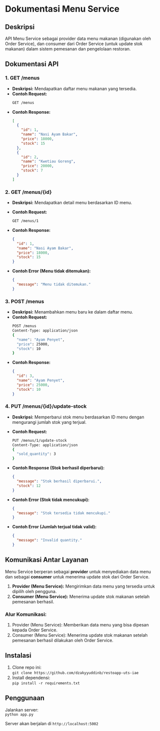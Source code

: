 # Dokumentasi Menu Service

## Deskripsi
API Menu Service sebagai provider data menu makanan (digunakan oleh Order Service), dan consumer dari Order Service (untuk update stok makanan) dalam sistem pemesanan dan pengelolaan restoran.

## Dokumentasi API

### 1. **GET /menus**
   - **Deskripsi:** Mendapatkan daftar menu makanan yang tersedia.
   - **Contoh Request:**
     ```bash
     GET /menus
     ```
   - **Contoh Response:**
     ```json
     [
       {
         "id": 1,
         "name": "Nasi Ayam Bakar",
         "price": 18000,
         "stock": 15
       },
       {
         "id": 2,
         "name": "Kwetiau Goreng",
         "price": 20000,
         "stock": 7
       }
     ]
     ```

### 2. **GET /menus/{id}**
   - **Deskripsi:** Mendapatkan detail menu berdasarkan ID menu.
   - **Contoh Request:**
     ```bash
     GET /menus/1
     ```
   - **Contoh Response:**
     ```json
     {
       "id": 1,
       "name": "Nasi Ayam Bakar",
       "price": 18000,
       "stock": 15
     }
     ```

   - **Contoh Error (Menu tidak ditemukan):**
     ```json
     {
       "message": "Menu tidak ditemukan."
     }
     ```

### 3. **POST /menus**
   - **Deskripsi:** Menambahkan menu baru ke dalam daftar menu.
   - **Contoh Request:**
     ```bash
     POST /menus
     Content-Type: application/json
     {
       "name": "Ayam Penyet",
       "price": 25000,
       "stock": 10
     }
     ```
   - **Contoh Response:**
     ```json
     {
       "id": 3,
       "name": "Ayam Penyet",
       "price": 25000,
       "stock": 10
     }
     ```

### 4. **PUT /menus/{id}/update-stock**
   - **Deskripsi:** Memperbarui stok menu berdasarkan ID menu dengan mengurangi jumlah stok yang terjual.
   - **Contoh Request:**
     ```bash
     PUT /menus/1/update-stock
     Content-Type: application/json
     {
       "sold_quantity": 3
     }
     ```
   - **Contoh Response (Stok berhasil diperbarui):**
     ```json
     {
       "message": "Stok berhasil diperbarui.",
       "stock": 12
     }
     ```

   - **Contoh Error (Stok tidak mencukupi):**
     ```json
     {
       "message": "Stok tersedia tidak mencukupi."
     }
     ```

   - **Contoh Error (Jumlah terjual tidak valid):**
     ```json
     {
       "message": "Invalid quantity."
     }
     ```

## Komunikasi Antar Layanan
Menu Service berperan sebagai **provider** untuk menyediakan data menu dan sebagai **consumer** untuk menerima update stok dari Order Service. 

1. **Provider (Menu Service):** Mengirimkan data menu yang tersedia untuk dipilih oleh pengguna.
2. **Consumer (Menu Service):** Menerima update stok makanan setelah pemesanan berhasil.

### Alur Komunikasi:
1. Provider (Menu Service): Memberikan data menu yang bisa dipesan kepada Order Service.
2. Consumer (Menu Service): Menerima update stok makanan setelah pemesanan berhasil dilakukan oleh Order Service.

## Instalasi
1. Clone repo ini:  
   `git clone https://github.com/dzakyyuddinb/restoapp-uts-iae`
2. Install dependensi:  
   `pip install -r requirements.txt`

## Penggunaan
Jalankan server:  
`python app.py`

Server akan berjalan di `http://localhost:5002`